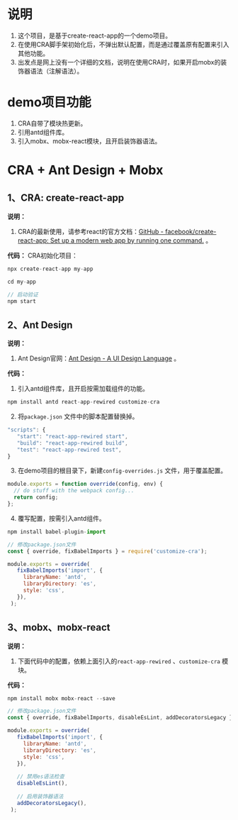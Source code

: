 # 说明
1. 这个项目，是基于create-react-app的一个demo项目。 
2. 在使用CRA脚手架初始化后，不弹出默认配置，而是通过覆盖原有配置来引入其他功能。
3. 出发点是网上没有一个详细的文档，说明在使用CRA时，如果开启mobx的装饰器语法（注解语法）。

# demo项目功能
1. CRA自带了模块热更新。
2. 引用antd组件库。
3. 引入mobx、mobx-react模块，且开启装饰器语法。

# CRA + Ant Design + Mobx
## 1、CRA: create-react-app

**说明：** 
1. CRA的最新使用，请参考react的官方文档：[GitHub - facebook/create-react-app: Set up a modern web app by running one command.](https://github.com/facebook/create-react-app) 。

**代码：**
CRA初始化项目：
``` js
npx create-react-app my-app

cd my-app

// 启动验证
npm start  
```

## 2、Ant Design

**说明：**
1. Ant Design官网：[Ant Design - A UI Design Language](https://ant.design/docs/react/use-with-create-react-app-cn) 。

**代码：**
1. 引入antd组件库，且开启按需加载组件的功能。
``` js
npm install antd react-app-rewired customize-cra 
```

2. 将`package.json` 文件中的脚本配置替换掉。
``` js
"scripts": {
   "start": "react-app-rewired start",
   "build": "react-app-rewired build",
   "test": "react-app-rewired test",
}
```

3. 在demo项目的根目录下，新建`config-overrides.js` 文件，用于覆盖配置。
``` js
module.exports = function override(config, env) {
  // do stuff with the webpack config...
  return config;
};
```

4. 覆写配置，按需引入antd组件。
``` js
npm install babel-plugin-import

// 修改package.json文件
const { override, fixBabelImports } = require('customize-cra');

module.exports = override(
   fixBabelImports('import', {
     libraryName: 'antd',
     libraryDirectory: 'es',
     style: 'css',
   }),
 );
```

## 3、mobx、mobx-react

**说明：**
1. 下面代码中的配置，依赖上面引入的`react-app-rewired` 、`customize-cra` 模块。 

**代码：**
``` js
npm install mobx mobx-react --save

// 修改package.json文件
const { override, fixBabelImports, disableEsLint, addDecoratorsLegacy } = require('customize-cra');

module.exports = override(
   fixBabelImports('import', {
     libraryName: 'antd',
     libraryDirectory: 'es',
     style: 'css',
   }),
   
   // 禁用es语法检查
   disableEsLint(),
  
   // 启用装饰器语法
   addDecoratorsLegacy(),
 );
```

